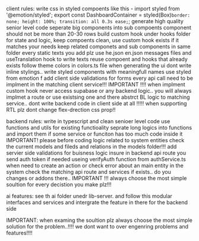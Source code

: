 client rules:
write css in styled compoents like this - 
import styled from '@emotion/styled';
export const DashboardContainer = styled(Box)`
  border: none;
  height: 100%;
  transition: all 0.3s ease;
`;
generate high quality senior level code
seperate big components into sub compoents component should not be more than 20-30 rows
build custom hook under hooks folder for state and logic, keep compoents clean, use custom hook exists if it matches your needs
keep related componets and sub components in same folder
every static texts you add plz use he.json en.json messages files and useTranslation hook 
to write texts
reuse compoent and hooks that already exists
follow theme colors in colors.ts file when generating the ui 
dont write inline stylings.. write styled components with meaningfull names use styled from emotion f
add client side validations for forms 
every api call need to be implment in the matching client service!!!
IMPORTANT !!!! when implment custom hook never access supabase or any backend logic.. you will always implmet a route or use existsing one and there abstrct BL logic to matching service.. dont write backend code in client side at all !!!!! 
when supporting RTL plz dont change flex-drection css prop!!



backend rules:
write in typescript and clean senioer level code 
use functions and utils for existing functioality
seprate long logics into functions and import them if some service or funciton has too much code inside it 
IMPORTANT! please before coding logic related to system entities check the current models and fileds and relations in the models folder!!!
add servier side validations for buisness logic 
insure in backend api route you send auth token if needed useing verifyAuth function from authService.ts
when need to create an action or check error about an main entity in the system check the matching api route and services 
if exists.. do you changes or addons there..
IMPORTANT !!! always choose the most simple soultion for every decistion you make plz!!!

ai features:
see th ai folder unedr lib-server. and follow this modular interfaces and services and intergrate the feature in there for the backend side

IMPORTANT: 
when examing the soultion plz always choose the most simple solution for the problem..!!!! we dont want to over engenring problems and features!!!!